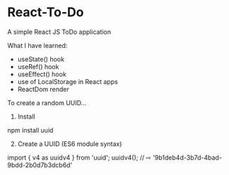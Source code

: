 # React-To-Do

A simple React JS ToDo application 

What I have learned:
- useState() hook
- useRef() hook
- useEffect() hook
- use of LocalStorage in React apps
- ReactDom render


To create a random UUID...

1. Install

npm install uuid

2. Create a UUID (ES6 module syntax)

import { v4 as uuidv4 } from 'uuid';
uuidv4(); // ⇨ '9b1deb4d-3b7d-4bad-9bdd-2b0d7b3dcb6d' 


